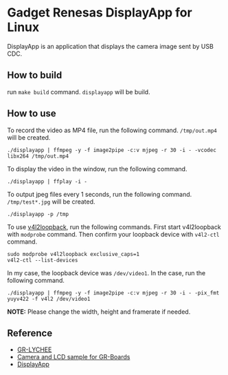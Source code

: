 # Gadget Renesas DisplayApp for Linux
DisplayApp is an application that displays the camera image sent by USB CDC.

## How to build
run `make build` command. `displayapp` will be build.

## How to use
To record the video as MP4 file, run the following command. `/tmp/out.mp4` will be created.
```
./displayapp | ffmpeg -y -f image2pipe -c:v mjpeg -r 30 -i - -vcodec libx264 /tmp/out.mp4
```

To display the video in the window, run the following command.
```
./displayapp | ffplay -i -
```

To output jpeg files every 1 seconds, run the following command. `/tmp/test*.jpg` will be created.
```
./displayapp -p /tmp
```

To use [v4l2loopback](https://github.com/umlaeute/v4l2loopback), run the following commands.
First start v4l2loopback with `modprobe` command. Then confirm your loopback device with `v4l2-ctl` command.

```
sudo modprobe v4l2loopback exclusive_caps=1
v4l2-ctl --list-devices
```

In my case, the loopback device was `/dev/video1`.
In the case, run the following command.
```
./displayapp | ffmpeg -y -f image2pipe -c:v mjpeg -r 30 -i - -pix_fmt yuyv422 -f v4l2 /dev/video1
```

**NOTE:**
Please change the width, height and framerate if needed. 

## Reference
- [GR-LYCHEE](https://www.renesas.com/us/ja/products/gadget-renesas/boards/gr-lychee.html)
- [Camera and LCD sample for GR-Boards](https://github.com/d-kato/GR-Boards_Camera_LCD_sample)
- [DisplayApp](https://os.mbed.com/users/dkato/code/DisplayApp/)
